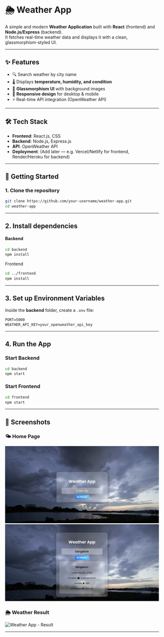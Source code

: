 # 🌦 Weather App

A simple and modern **Weather Application** built with **React** (frontend) and **Node.js/Express** (backend).  
It fetches real-time weather data and displays it with a clean, glassmorphism-styled UI.  

---

## ✨ Features
- 🔍 Search weather by city name  
- 🌡 Displays **temperature, humidity, and condition**  
- 🎨 **Glassmorphism UI** with background images  
- 📱 **Responsive design** for desktop & mobile  
- ⚡ Real-time API integration (OpenWeather API)  

---

## 🛠 Tech Stack
- **Frontend**: React.js, CSS  
- **Backend**: Node.js, Express.js  
- **API**: OpenWeather API  
- **Deployment**: (Add later — e.g. Vercel/Netlify for frontend, Render/Heroku for backend)

---

## 🚀 Getting Started

### 1. Clone the repository
```bash
git clone https://github.com/your-username/weather-app.git
cd weather-app
```
---

## 2. Install dependencies
#### Backend
```bash
cd backend
npm install
```
Frontend
```bash
cd ../frontend
npm install
```
---

## 3. Set up Environment Variables
Inside the **backend** folder, create a `.env` file:

```env
PORT=5000
WEATHER_API_KEY=your_openweather_api_key
```
---

## 4. Run the App
### Start Backend
```bash
cd backend
npm start
```
### Start Frontend
```bash
cd frontend
npm start
```
---
## 📸 Screenshots
### 🌤️ Home Page
![Home Page](./frontend/screenshots/Home.png)  
![Result Page](./frontend/screenshots/Result.png)  
### 🌦️ Weather Result
![Weather App - Result](screenshots/Result.png)

---


